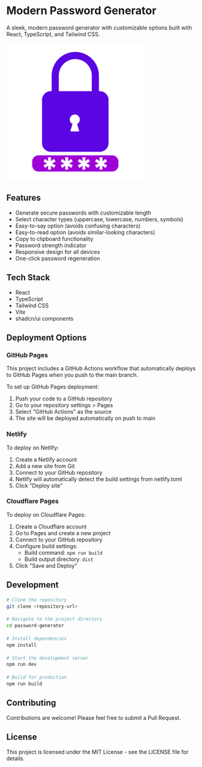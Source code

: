 
# Modern Password Generator

A sleek, modern password generator with customizable options built with React, TypeScript, and Tailwind CSS.

![Password Generator Preview](public/preview.png)

## Features

- Generate secure passwords with customizable length
- Select character types (uppercase, lowercase, numbers, symbols)
- Easy-to-say option (avoids confusing characters)
- Easy-to-read option (avoids similar-looking characters)
- Copy to clipboard functionality
- Password strength indicator
- Responsive design for all devices
- One-click password regeneration

## Tech Stack

- React
- TypeScript
- Tailwind CSS
- Vite
- shadcn/ui components

## Deployment Options

### GitHub Pages

This project includes a GitHub Actions workflow that automatically deploys to GitHub Pages when you push to the main branch.

To set up GitHub Pages deployment:

1. Push your code to a GitHub repository
2. Go to your repository settings > Pages
3. Select "GitHub Actions" as the source
4. The site will be deployed automatically on push to main

### Netlify

To deploy on Netlify:

1. Create a Netlify account
2. Add a new site from Git
3. Connect to your GitHub repository
4. Netlify will automatically detect the build settings from netlify.toml
5. Click "Deploy site"

### Cloudflare Pages

To deploy on Cloudflare Pages:

1. Create a Cloudflare account
2. Go to Pages and create a new project
3. Connect to your GitHub repository
4. Configure build settings:
   - Build command: `npm run build`
   - Build output directory: `dist`
5. Click "Save and Deploy"

## Development

```sh
# Clone the repository
git clone <repository-url>

# Navigate to the project directory
cd password-generator

# Install dependencies
npm install

# Start the development server
npm run dev

# Build for production
npm run build
```

## Contributing

Contributions are welcome! Please feel free to submit a Pull Request.

## License

This project is licensed under the MIT License - see the LICENSE file for details.
